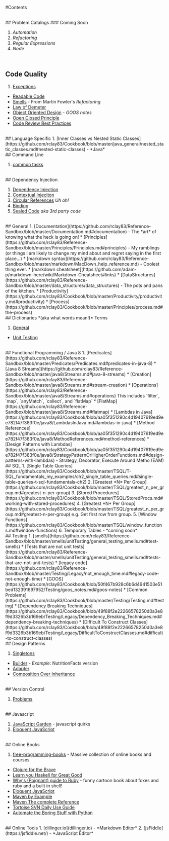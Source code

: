 #Contents

<br>
## Problem Catalogs
### Coming Soon

1. *Automation*
2. *Refactoring*
3. *Regular Expressions*
4. *Node*
<br>

## Code Quality
1. [Exceptions](https://github.com/rclay83/Reference-Sandbox/blob/master/Exceptions.md#exceptions)
* [Readable Code](https://github.com/rclay83/Cookbook/blob/master/smells/Readable_Code.md#readable-code)
* [Smells](https://github.com/rclay83/Cookbook/blob/master/smells/smells_refactoring_fowler.md#code-smells) - From Martin Fowler's *Refactoring*
* [Law of Demeter](https://github.com/rclay83/Cookbook/blob/b0a5b232544c95d63c0a0ea707399381af205b31/pragmatic_programmer/demeter.md#pragmatic-programmer-notes)
* [Object Oriented Design](https://github.com/rclay83/Cookbook/blob/master/Testing/goos_notes.md#object---oriented-style) - *GOOS notes*
* [Open Closed Principle](https://github.com/rclay83/Cookbook/blob/52b02420735c070edc0e0f08d33cf4d1998e10cd/design_patterns/SOLID/OpenClosedPrinciple.md#open-closed-principle)
* [Code Review Best Practices](http://kevinlondon.com/2015/05/05/code-review-best-practices.html)
 
<br>
## Language Specific
1. [Inner Classes vs Nested Static Classes](https://github.com/rclay83/Cookbook/blob/master/java_general/nested_static_classes.md#nested-static-classes) - *Java*


<br> 
## Command Line 

1. [common tasks](https://github.com/rclay83/Cookbook/blob/master/command_line/common.md#common-command-line-tasks)

<br>
## Dependency Injection

1. [Dependency Injection](https://github.com/rclay83/Cookbook/blob/master/DependencyInjection/dependencyInjection.md#dependency-injection)
2. [Contextual Injeciton](https://github.com/rclay83/Cookbook/blob/master/DependencyInjection/dependencyInjection.md#contextual-injection)
3. [Circular References](https://github.com/rclay83/Cookbook/blob/master/DependencyInjection/dependencyInjection.md#circular-references) *Uh oh!*
4. [Binding](https://github.com/rclay83/Cookbook/blob/master/DependencyInjection/dependencyInjection.md#binding)
5. [Sealed Code](https://github.com/rclay83/Cookbook/blob/master/DependencyInjection/dependencyInjection.md#injecting-sealed-code) *aka 3rd party code*

<br>
## General
1. [Documentation](https://github.com/rclay83/Reference-Sandbox/blob/master/Documentation.md#documentation) - The *art* of knowing what the heck is going on!
* [Principles](https://github.com/rclay83/Reference-Sandbox/blob/master/Principles/Principles.md#principles) - My ramblings (or things I am likely to change my mind about and regret saying in the first place...)
* [markdown syntax](https://github.com/rclay83/Reference-Sandbox/blob/master/markdown/MacDown_help_reference.md) - Coolest thing ever.
* [markdown cheatsheet](https://github.com/adam-p/markdown-here/wiki/Markdown-Cheatsheet#links)
* [DataStructures](https://github.com/rclay83/Reference-Sandbox/blob/master/data_structures/data_structures) - The pots and pans of the kitchen.
* [Productivity](https://github.com/rclay83/Cookbook/blob/master/Productivity/productivity.md#productivity)
* [Process](https://github.com/rclay83/Cookbook/blob/master/Principles/process.md#the-process)

<br>
## Dictionaries *(aka what words mean!)*
Terms

1. [General](https://github.com/rclay83/Cookbook/blob/master/dictionaries/general.md)
* [Unit Testing](https://github.com/rclay83/Cookbook/blob/master/dictionaries/unit_testing/general_glossary.md#glossary)

<br>
## Functional Programming / Java 8
1. [Predicates](https://github.com/rclay83/Reference-Sandbox/blob/master/Predicates/Predicates.md#predicates-in-java-8)
* [Java 8 Streams](https://github.com/rclay83/Reference-Sandbox/blob/master/java8/Streams.md#java-8-streams)
    * [Creation](https://github.com/rclay83/Reference-Sandbox/blob/master/java8/Streams.md#stream-creation) 
    * [Operations](https://github.com/rclay83/Reference-Sandbox/blob/master/java8/Streams.md#operations) This includes `filter`, `map`, `anyMatch`, `collect`, and `flatMap`
    * [FlatMap](https://github.com/rclay83/Reference-Sandbox/blob/master/java8/Streams.md#flatmap)
* [Lambdas in Java](https://github.com/rclay83/Cookbook/blob/aa05f351290c4d19407619ed9ee782f47f383f0e/java8/LambdasInJava.md#lambdas-in-java)
* [Method References](https://github.com/rclay83/Cookbook/blob/aa05f351290c4d19407619ed9ee782f47f383f0e/java8/MethodReferences.md#method-references)
* [Design Patterns with Lambdas](https://github.com/rclay83/Cookbook/blob/aa05f351290c4d19407619ed9ee782f47f383f0e/java8/StrategyPatternOrHigherOrderFunctions.md#design-patterns-with-lambdas) - Strategy, Decorator, Execute Around Metho (EAM)

<br>
## SQL
1. [Single Table Queries](https://github.com/rclay83/Cookbook/blob/master/TSQL/T-SQL_fundamentals_my_examples/ch2_single_table_queries.md#single-table-queries-t-sql-fundamentals-ch2)
2. [Greatest *N* Per Group](https://github.com/rclay83/Cookbook/blob/master/TSQL/greatest_n_per_group.md#greatest-n-per-group)
3. [Stored Procedures](https://github.com/rclay83/Cookbook/blob/master/TSQL/StoredProcs.md#working-with-stored-procedures)
4. [Greatest *N* Per Group](https://github.com/rclay83/Cookbook/blob/master/TSQL/greatest_n_per_group.md#greatest-n-per-group) e.g. Get first row from group. 
5. [Window Functions](https://github.com/rclay83/Cookbook/blob/master/TSQL/window_functions.md#window-functions)
6. Temporary Tables - *coming soon*
 


<br>
## Testing
1. [smells](https://github.com/rclay83/Reference-Sandbox/blob/master/smells/unitTesting/general_testing_smells.md#test-smells)
* [Tests that are not unit tests](https://github.com/rclay83/Reference-Sandbox/blob/master/smells/unitTesting/general_testing_smells.md#tests-that-are-not-unit-tests)
* [legacy code](https://github.com/rclay83/Reference-Sandbox/blob/master/Testing/Legacy/not_enough_time.md#legacy-code-not-enough-time)
* [GOOS](https://github.com/rclay83/Cookbook/blob/50f467b928c6b6d4941503e51bed132391697952/Testing/goos_notes.md#goos-notes)
* [Common Problems](https://github.com/rclay83/Cookbook/blob/master/Testing/Testing.md#testing)
* [Dependency Breaking Techniques](https://github.com/rclay83/Cookbook/blob/49f88f2e22266578250d0a3e8f9d3326b3b169eb/Testing/Legacy/Dependency_Breaking_Techniques.md#dependency-breaking-techniques)
* [Difficult To Construct Classes](https://github.com/rclay83/Cookbook/blob/49f88f2e22266578250d0a3e8f9d3326b3b169eb/Testing/Legacy/DifficultToConstructClasses.md#difficult-to-construct-classes)


<br>
## Design Patterns

1. [Singletons](https://github.com/rclay83/Reference-Sandbox/blob/master/design_patterns/singleton/Singletons.md#singletons)
* [Builder](https://github.com/rclay83/Reference-Sandbox/blob/master/Patterns/src/builder/NutritionFacts.java) - *Example*: NutritionFacts version
* [Adapter](https://github.com/rclay83/Cookbook/blob/52b02420735c070edc0e0f08d33cf4d1998e10cd/design_patterns/AdapterPattern.md#adapter-pattern)
* [Composition Over Inheritance](https://github.com/rclay83/Cookbook/blob/0e174b4664647f931b32d4a5ea60e9013e36d0d5/design_patterns/composition.md#composition-over-inheritance)


<br>
## Version Control

1. [Problems](https://github.com/rclay83/Cookbook/blob/master/version_ctrl/VersionCtrlCatalog.md#version-control)

<br>
## Javascript

1. [JavaScript Garden](http://bonsaiden.github.io/JavaScript-Garden/) - javascript quirks
2. [Eloquent JavaScript](http://eloquentjavascript.net/)

<br>
## Online Books

1. [free-programming-books](https://github.com/vhf/free-programming-books/blob/master/free-programming-books.md) - Massive collection of online books and courses
* [Clojure for the Brave](http://www.braveclojure.com/)
* [Learn you Haskell for Great Good](http://learnyouahaskell.com/chapters)
* [Why's (Poignant) guide to Ruby](http://poignant.guide/book/) - funny cartoon book about foxes and ruby and a built in shell!
* [Eloquent JavaScript](http://eloquentjavascript.net/)
* [Maven by Example](http://books.sonatype.com/mvnex-book/reference/public-book.html)
* [Maven The complete Reference](http://books.sonatype.com/mvnref-book/reference/public-book.html)
* [Tortoise SVN Daily Use Guide](https://tortoisesvn.net/docs/release/TortoiseSVN_en/tsvn-dug.html)
* [Automate the Boring Stuff with Python](https://automatetheboringstuff.com/)

<br>
## Online Tools
1. [dillinger.io](dillinger.io) - *Markdown Editor*
2. [jsFiddle](https://jsfiddle.net/) - *JavaScript Editor*
